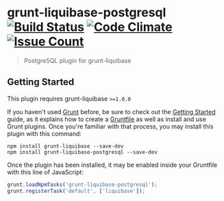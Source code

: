 # grunt-liquibase-postgresql [![Build Status](https://travis-ci.org/flocsy/grunt-liquibase-postgresql.svg?branch=master)](https://travis-ci.org/flocsy/grunt-liquibase-postgresql) [![Code Climate](https://codeclimate.com/github/flocsy/grunt-liquibase-postgresql/badges/gpa.svg)](https://codeclimate.com/github/flocsy/grunt-liquibase-postgresql) [![Issue Count](https://codeclimate.com/github/flocsy/grunt-liquibase-postgresql/badges/issue_count.svg)](https://codeclimate.com/github/flocsy/grunt-liquibase-postgresql)
> PostgreSQL plugin for grunt-liquibase
## Getting Started
This plugin requires grunt-liquibase `>=1.0.0`

If you haven't used [Grunt](http://gruntjs.com/) before, be sure to check out the [Getting Started](http://gruntjs.com/getting-started) guide, as it explains how to create a [Gruntfile](http://gruntjs.com/sample-gruntfile) as well as install and use Grunt plugins. Once you're familiar with that process, you may install this plugin with this command:

```shell
npm install grunt-liquibase --save-dev
npm install grunt-liquibase-postgresql --save-dev
```

Once the plugin has been installed, it may be enabled inside your Gruntfile with this line of JavaScript:

```js
grunt.loadNpmTasks('grunt-liquibase-postgresql');
grunt.registerTask('default', ['liquibase']); 
```
